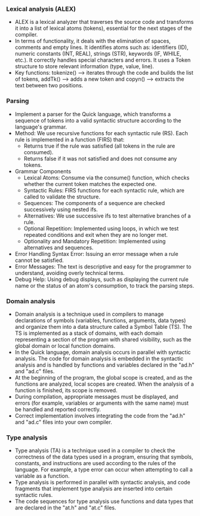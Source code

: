 ### Lexical analysis (ALEX)
  - ALEX is a lexical analyzer that traverses the source code and transforms it into a list of lexical atoms (tokens), essential for the next stages of the compiler.
  - In terms of functionality, it deals with the elimination of spaces, comments and empty lines. It identifies atoms such as: identifiers (ID), numeric constants (INT, REAL), strings (STR), keywords (IF, WHILE, etc.). It correctly handles special characters and errors. It uses a Token structure to store relevant information (type, value, line).
  - Key functions: tokenize() –> iterates through the code and builds the list of tokens, addTk() –> adds a new token and copyn() –> extracts the text between two positions.

### Parsing
  - Implement a parser for the Quick language, which transforms a sequence of tokens into a valid syntactic structure according to the language's grammar.
  - Method: We use recursive functions for each syntactic rule (RS). Each rule is implemented in a function (FIRS) that:
      - Returns true if the rule was satisfied (all tokens in the rule are consumed).
      - Returns false if it was not satisfied and does not consume any tokens.
  - Grammar Components
      - Lexical Atoms: Consume via the consume() function, which checks whether the current token matches the expected one.
      - Syntactic Rules: FIRS functions for each syntactic rule, which are called to validate the structure.
      - Sequences: The components of a sequence are checked successively using nested ifs.
      - Alternatives: We use successive ifs to test alternative branches of a rule.
      - Optional Repetition: Implemented using loops, in which we test repeated conditions and exit when they are no longer met.
      - Optionality and Mandatory Repetition: Implemented using alternatives and sequences.
  - Error Handling Syntax Error: Issuing an error message when a rule cannot be satisfied.
  - Error Messages: The text is descriptive and easy for the programmer to understand, avoiding overly technical terms.
  - Debug Help: Using debug displays, such as displaying the current rule name or the status of an atom's consumption, to track the parsing steps.

### Domain analysis
  - Domain analysis is a technique used in compilers to manage declarations of symbols (variables, functions, arguments, data types) and organize them into a data structure called a Symbol Table (TS). The TS is implemented as a stack of domains, with each domain representing a section of the program with shared visibility, such as the global domain or local function domains.
  - In the Quick language, domain analysis occurs in parallel with syntactic analysis. The code for domain analysis is embedded in the syntactic analysis and is handled by functions and variables declared in the "ad.h" and "ad.c" files.
  - At the beginning of the program, the global scope is created, and as the functions are analyzed, local scopes are created. When the analysis of a function is finished, its scope is removed.
  - During compilation, appropriate messages must be displayed, and errors (for example, variables or arguments with the same name) must be handled and reported correctly.
  - Correct implementation involves integrating the code from the "ad.h" and "ad.c" files into your own compiler.

### Type analysis
  - Type analysis (TA) is a technique used in a compiler to check the correctness of the data types used in a program, ensuring that symbols, constants, and instructions are used according to the rules of the language. For example, a type error can occur when attempting to call a variable as a function.
  - Type analysis is performed in parallel with syntactic analysis, and code fragments that implement type analysis are inserted into certain syntactic rules.
  - The code sequences for type analysis use functions and data types that are declared in the "at.h" and "at.c" files.
